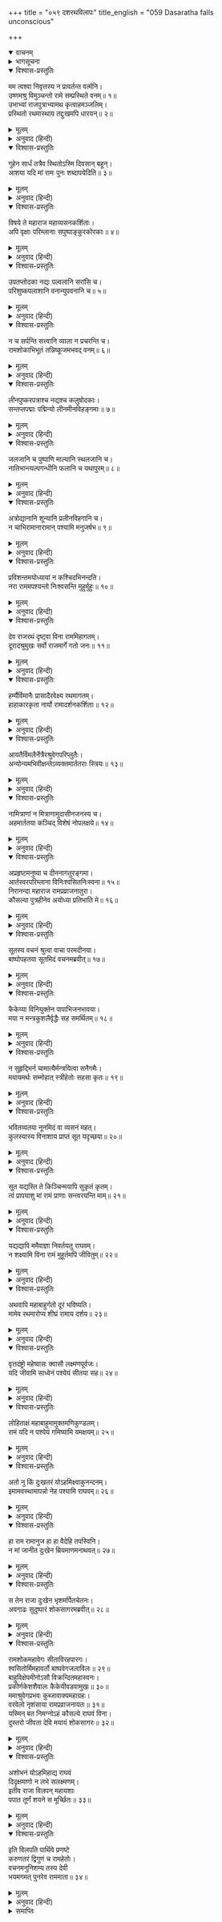 +++
title = "०५९ दशरथविलापः"
title_english = "059 Dasaratha falls unconscious"

+++
<details open><summary>वाचनम्</summary>
<div caption="श्रीराम-हरिसीताराममूर्ति-घनपाठिभ्यां वचनम्" class="audioEmbed" src="https://archive.org/download/Ramayana-recitation-Sriram-harisItArAmamUrti-Ghanapaati-v2/Kanda_2/Kanda_2_AYK-059-Dasharatha_Vilapaha.mp3"></div>
</details>

<details><summary>भागसूचना</summary>

59. सुमन्त्रद्वारा श्रीरामके शोकसे जड-चेतन एवं अयोध्यापुरीकी दुरवस्थाका वर्णन तथा राजा दशरथका विलाप
</details>

<details open><summary>विश्वास-प्रस्तुतिः</summary>

मम त्वश्वा निवृत्तस्य न प्रावर्तन्त वर्त्मनि।  
उष्णमश्रु विमुञ्चन्तो रामे सम्प्रस्थिते वनम्॥ १॥  
उभाभ्यां राजपुत्राभ्यामथ कृत्वाहमञ्जलिम्।  
प्रस्थितो रथमास्थाय तद्दुःखमपि धारयन्॥ २॥
</details>

<details><summary>मूलम्</summary>

मम त्वश्वा निवृत्तस्य न प्रावर्तन्त वर्त्मनि।  
उष्णमश्रु विमुञ्चन्तो रामे सम्प्रस्थिते वनम्॥ १॥  
उभाभ्यां राजपुत्राभ्यामथ कृत्वाहमञ्जलिम्।  
प्रस्थितो रथमास्थाय तद्दुःखमपि धारयन्॥ २॥
</details>

<details><summary>अनुवाद (हिन्दी)</summary>

सुमन्त्रने कहा—‘जब श्रीरामचन्द्रजी वनकी ओर प्रस्थित हुए, तब मैंने उन दोनों राजकुमारोंको हाथ जोड़कर प्रणाम किया और उनके वियोगके दुःखको हृदयमें धारण करके रथपर आरूढ़ हो उधरसे लौटा। लौटते समय मेरे घोड़े नेत्रोंसे गरम-गरम आँसू बहाने लगे। रास्ता चलनेमें उनका मन नहीं लगता था॥ १-२॥
</details>

<details open><summary>विश्वास-प्रस्तुतिः</summary>

गुहेन सार्धं तत्रैव स्थितोऽस्मि दिवसान् बहून्।  
आशया यदि मां रामः पुनः शब्दापयेदिति॥ ३॥
</details>

<details><summary>मूलम्</summary>

गुहेन सार्धं तत्रैव स्थितोऽस्मि दिवसान् बहून्।  
आशया यदि मां रामः पुनः शब्दापयेदिति॥ ३॥
</details>

<details><summary>अनुवाद (हिन्दी)</summary>

‘मैं गुहके साथ कई दिनोंतक वहाँ इस आशासे ठहरा रहा कि सम्भव है, श्रीराम फिर मुझे बुला लें॥ ३॥
</details>

<details open><summary>विश्वास-प्रस्तुतिः</summary>

विषये ते महाराज महाव्यसनकर्शिताः।  
अपि वृक्षाः परिम्लानाः सपुष्पाङ्कुरकोरकाः॥ ४॥
</details>

<details><summary>मूलम्</summary>

विषये ते महाराज महाव्यसनकर्शिताः।  
अपि वृक्षाः परिम्लानाः सपुष्पाङ्कुरकोरकाः॥ ४॥
</details>

<details><summary>अनुवाद (हिन्दी)</summary>

‘महाराज! आपके राज्यमें वृक्ष भी इस महान् संकटसे कृशकाय हो गये हैं, फूल, अंकुर और कलियोंसहित मुरझा गये हैं॥ ४॥
</details>

<details open><summary>विश्वास-प्रस्तुतिः</summary>

उपतप्तोदका नद्यः पल्वलानि सरांसि च।  
परिशुष्कपलाशानि वनान्युपवनानि च॥ ५॥
</details>

<details><summary>मूलम्</summary>

उपतप्तोदका नद्यः पल्वलानि सरांसि च।  
परिशुष्कपलाशानि वनान्युपवनानि च॥ ५॥
</details>

<details><summary>अनुवाद (हिन्दी)</summary>

‘नदियों, छोटे जलाशयों तथा बड़े सरोवरोंके जल गरम हो गये हैं। वनों और उपवनोंके पत्ते सूख गये हैं॥
</details>

<details open><summary>विश्वास-प्रस्तुतिः</summary>

न च सर्पन्ति सत्त्वानि व्याला न प्रचरन्ति च।  
रामशोकाभिभूतं तन्निष्कूजमभवद् वनम्॥ ६॥
</details>

<details><summary>मूलम्</summary>

न च सर्पन्ति सत्त्वानि व्याला न प्रचरन्ति च।  
रामशोकाभिभूतं तन्निष्कूजमभवद् वनम्॥ ६॥
</details>

<details><summary>अनुवाद (हिन्दी)</summary>

‘वनके जीव-जन्तु आहारके लिये भी कहीं नहीं जाते हैं। अजगर आदि सर्प भी जहाँ-के-तहाँ पड़े हैं, आगे नहीं बढ़ते हैं। श्रीरामके शोकसे पीड़ित हुआ वह सारा वन नीरव-सा हो गया है॥ ६॥
</details>

<details open><summary>विश्वास-प्रस्तुतिः</summary>

लीनपुष्करपत्राश्च नद्यश्च कलुषोदकाः।  
सन्तप्तपद्माः पद्मिन्यो लीनमीनविहङ्गमाः॥ ७॥
</details>

<details><summary>मूलम्</summary>

लीनपुष्करपत्राश्च नद्यश्च कलुषोदकाः।  
सन्तप्तपद्माः पद्मिन्यो लीनमीनविहङ्गमाः॥ ७॥
</details>

<details><summary>अनुवाद (हिन्दी)</summary>

‘नदियोंके जल मलिन हो गये हैं। उनमें फैले हुए कमलोंके पत्ते गल गये हैं। सरोवरोंके कमल भी सूख गये हैं। उनमें रहनेवाले मत्स्य और पक्षी भी नष्टप्राय हो गये हैं॥ ७॥
</details>

<details open><summary>विश्वास-प्रस्तुतिः</summary>

जलजानि च पुष्पाणि माल्यानि स्थलजानि च।  
नातिभान्त्यल्पगन्धीनि फलानि च यथापुरम्॥ ८॥
</details>

<details><summary>मूलम्</summary>

जलजानि च पुष्पाणि माल्यानि स्थलजानि च।  
नातिभान्त्यल्पगन्धीनि फलानि च यथापुरम्॥ ८॥
</details>

<details><summary>अनुवाद (हिन्दी)</summary>

‘जलमें उत्पन्न होनेवाले पुष्प तथा स्थलसे पैदा होनेवाले फूल भी बहुत थोड़ी सुगन्धसे युक्त होनेके कारण अधिक शोभा नहीं पाते हैं तथा फल भी पूर्ववत् नहीं दृष्टिगोचर होते हैं॥ ८॥
</details>

<details open><summary>विश्वास-प्रस्तुतिः</summary>

अत्रोद्यानानि शून्यानि प्रलीनविहगानि च।  
न चाभिरामानारामान् पश्यामि मनुजर्षभ॥ ९॥
</details>

<details><summary>मूलम्</summary>

अत्रोद्यानानि शून्यानि प्रलीनविहगानि च।  
न चाभिरामानारामान् पश्यामि मनुजर्षभ॥ ९॥
</details>

<details><summary>अनुवाद (हिन्दी)</summary>

‘नरश्रेष्ठ! अयोध्याके उद्यान भी सूने हो गये हैं, उनमें रहनेवाले पक्षी भी कहीं छिप गये हैं। यहाँके बगीचे भी मुझे पहलेकी भाँति मनोहर नहीं दिखायी देते हैं॥ ९॥
</details>

<details open><summary>विश्वास-प्रस्तुतिः</summary>

प्रविशन्तमयोध्यायां न कश्चिदभिनन्दति।  
नरा राममपश्यन्तो निःश्वसन्ति मुहुर्मुहुः॥ १०॥
</details>

<details><summary>मूलम्</summary>

प्रविशन्तमयोध्यायां न कश्चिदभिनन्दति।  
नरा राममपश्यन्तो निःश्वसन्ति मुहुर्मुहुः॥ १०॥
</details>

<details><summary>अनुवाद (हिन्दी)</summary>

‘अयोध्यामें प्रवेश करते समय मुझसे किसीने प्रसन्न होकर बात नहीं की। श्रीरामको न देखकर लोग बारंबार लंबी साँसें खींचने लगे॥ १०॥
</details>

<details open><summary>विश्वास-प्रस्तुतिः</summary>

देव राजरथं दृष्ट्वा विना राममिहागतम्।  
दूरादश्रुमुखः सर्वो राजमार्गे गतो जनः॥ ११॥
</details>

<details><summary>मूलम्</summary>

देव राजरथं दृष्ट्वा विना राममिहागतम्।  
दूरादश्रुमुखः सर्वो राजमार्गे गतो जनः॥ ११॥
</details>

<details><summary>अनुवाद (हिन्दी)</summary>

‘देव! सड़कपर आये हुए सब लोग राजाका रथ श्रीरामके बिना ही यहाँ लौट आया है, यह देखकर दूरसे ही आँसू बहाने लगे थे॥ ११॥
</details>

<details open><summary>विश्वास-प्रस्तुतिः</summary>

हर्म्यैर्विमानैः प्रासादैरवेक्ष्य रथमागतम्।  
हाहाकारकृता नार्यो रामादर्शनकर्शिताः॥ १२॥
</details>

<details><summary>मूलम्</summary>

हर्म्यैर्विमानैः प्रासादैरवेक्ष्य रथमागतम्।  
हाहाकारकृता नार्यो रामादर्शनकर्शिताः॥ १२॥
</details>

<details><summary>अनुवाद (हिन्दी)</summary>

‘अट्टालिकाओं, विमानों और प्रासादोंपर बैठी हुई स्त्रियाँ वहाँसे रथको सूना ही लौटा देखकर श्रीरामको न देखनेके कारण व्यथित हो उठीं और हाहाकार करने लगीं॥ १२॥
</details>

<details open><summary>विश्वास-प्रस्तुतिः</summary>

आयतैर्विमलैर्नेत्रैरश्रुवेगपरिप्लुतैः।  
अन्योन्यमभिवीक्षन्तेऽव्यक्तमार्ततराः स्त्रियः॥ १३॥
</details>

<details><summary>मूलम्</summary>

आयतैर्विमलैर्नेत्रैरश्रुवेगपरिप्लुतैः।  
अन्योन्यमभिवीक्षन्तेऽव्यक्तमार्ततराः स्त्रियः॥ १३॥
</details>

<details><summary>अनुवाद (हिन्दी)</summary>

‘उनके कज्जल आदिसे रहित बड़े-बड़े नेत्र आँसुओंके वेगमें डूबे हुए थे। वे स्त्रियाँ अत्यन्त आर्त होकर अव्यक्त भावसे एक-दूसरीकी ओर देख रही थीं॥
</details>

<details open><summary>विश्वास-प्रस्तुतिः</summary>

नामित्राणां न मित्राणामुदासीनजनस्य च।  
अहमार्ततया कञ्चिद् विशेषं नोपलक्षये॥ १४॥
</details>

<details><summary>मूलम्</summary>

नामित्राणां न मित्राणामुदासीनजनस्य च।  
अहमार्ततया कञ्चिद् विशेषं नोपलक्षये॥ १४॥
</details>

<details><summary>अनुवाद (हिन्दी)</summary>

‘शत्रुओं, मित्रों तथा उदासीन (मध्यस्थ) मनुष्योंको भी मैंने समानरूपसे दुःखी देखा है। किसीके शोकमें मुझे कुछ अन्तर नहीं दिखायी दिया है॥ १४॥
</details>

<details open><summary>विश्वास-प्रस्तुतिः</summary>

अप्रहृष्टमनुष्या च दीननागतुरङ्गमा।  
आर्तस्वरपरिम्लाना विनिःश्वसितनिःस्वना॥ १५॥  
निरानन्दा महाराज रामप्रव्राजनातुरा।  
कौसल्या पुत्रहीनेव अयोध्या प्रतिभाति मे॥ १६॥
</details>

<details><summary>मूलम्</summary>

अप्रहृष्टमनुष्या च दीननागतुरङ्गमा।  
आर्तस्वरपरिम्लाना विनिःश्वसितनिःस्वना॥ १५॥  
निरानन्दा महाराज रामप्रव्राजनातुरा।  
कौसल्या पुत्रहीनेव अयोध्या प्रतिभाति मे॥ १६॥
</details>

<details><summary>अनुवाद (हिन्दी)</summary>

‘महाराज! अयोध्याके मनुष्योंका हर्ष छिन गया है। वहाँके घोड़े और हाथी भी बहुत दुःखी हैं। सारी पुरी आर्तनादसे मलिन दिखायी देती है। लोगोंकी लंबी-लंबी साँसें ही इस नगरीका उच्छ्वास बन गयी हैं। यह अयोध्यापुरी श्रीरामके वनवाससे व्याकुल हुई पुत्रवियोगिनी कौसल्याकी भाँति मुझे आनन्दशून्य प्रतीत हो रही है’॥ १५-१६॥
</details>

<details open><summary>विश्वास-प्रस्तुतिः</summary>

सूतस्य वचनं श्रुत्वा वाचा परमदीनया।  
बाष्पोपहतया सूतमिदं वचनमब्रवीत्॥ १७॥
</details>

<details><summary>मूलम्</summary>

सूतस्य वचनं श्रुत्वा वाचा परमदीनया।  
बाष्पोपहतया सूतमिदं वचनमब्रवीत्॥ १७॥
</details>

<details><summary>अनुवाद (हिन्दी)</summary>

सुमन्त्रके वचन सुनकर राजाने उनसे अश्रु-गद्‍गद परम दीन वाणीमें कहा—॥ १७॥
</details>

<details open><summary>विश्वास-प्रस्तुतिः</summary>

कैकेय्या विनियुक्तेन पापाभिजनभावया।  
मया न मन्त्रकुशलैर्वृद्धैः सह समर्थितम्॥ १८॥
</details>

<details><summary>मूलम्</summary>

कैकेय्या विनियुक्तेन पापाभिजनभावया।  
मया न मन्त्रकुशलैर्वृद्धैः सह समर्थितम्॥ १८॥
</details>

<details><summary>अनुवाद (हिन्दी)</summary>

‘सूत! जो पापी कुल और पापपूर्ण देशमें उत्पन्न हुई है तथा जिसके विचार भी पापसे भरे हैं, उस कैकेयीके कहनेमें आकर मैंने सलाह देनेमें कुशल वृद्ध पुरुषोंके साथ बैठकर इस विषयमें कोई परामर्श भी नहीं किया॥ १८॥
</details>

<details open><summary>विश्वास-प्रस्तुतिः</summary>

न सुहृद्भिर्न चामात्यैर्मन्त्रयित्वा सनैगमैः।  
मयायमर्थः सम्मोहात् स्त्रीहेतोः सहसा कृतः॥ १९॥
</details>

<details><summary>मूलम्</summary>

न सुहृद्भिर्न चामात्यैर्मन्त्रयित्वा सनैगमैः।  
मयायमर्थः सम्मोहात् स्त्रीहेतोः सहसा कृतः॥ १९॥
</details>

<details><summary>अनुवाद (हिन्दी)</summary>

‘सुहृदों, मन्त्रियों और वेदवेत्ताओंसे सलाह लिये बिना ही मैंने मोहवश केवल एक स्त्रीकी इच्छा पूर्ण करनेके लिये सहसा यह अनर्थमय कार्य कर डाला है॥
</details>

<details open><summary>विश्वास-प्रस्तुतिः</summary>

भवितव्यतया नूनमिदं वा व्यसनं महत्।  
कुलस्यास्य विनाशाय प्राप्तं सूत यदृच्छया॥ २०॥
</details>

<details><summary>मूलम्</summary>

भवितव्यतया नूनमिदं वा व्यसनं महत्।  
कुलस्यास्य विनाशाय प्राप्तं सूत यदृच्छया॥ २०॥
</details>

<details><summary>अनुवाद (हिन्दी)</summary>

‘सुमन्त्र! होनहारवश यह भारी विपत्ति निश्चय ही इस कुलका विनाश करनेके लिये अकस्मात् आ पहुँची है॥ २०॥
</details>

<details open><summary>विश्वास-प्रस्तुतिः</summary>

सूत यद्यस्ति ते किञ्चिन्मयापि सुकृतं कृतम्।  
त्वं प्रापयाशु मां रामं प्राणाः सन्त्वरयन्ति माम्॥ २१॥
</details>

<details><summary>मूलम्</summary>

सूत यद्यस्ति ते किञ्चिन्मयापि सुकृतं कृतम्।  
त्वं प्रापयाशु मां रामं प्राणाः सन्त्वरयन्ति माम्॥ २१॥
</details>

<details><summary>अनुवाद (हिन्दी)</summary>

‘सारथे! यदि मैंने तुम्हारा कभी कुछ थोड़ा-सा भी उपकार किया हो तो तुम मुझे शीघ्र ही श्रीरामके पास पहुँचा दो। मेरे प्राण मुझे श्रीरामके दर्शनके लिये शीघ्रता करनेकी प्रेरणा दे रहे हैं॥ २१॥
</details>

<details open><summary>विश्वास-प्रस्तुतिः</summary>

यद्यद्यापि ममैवाज्ञा निवर्तयतु राघवम्।  
न शक्ष्यामि विना रामं मुहूर्तमपि जीवितुम्॥ २२॥
</details>

<details><summary>मूलम्</summary>

यद्यद्यापि ममैवाज्ञा निवर्तयतु राघवम्।  
न शक्ष्यामि विना रामं मुहूर्तमपि जीवितुम्॥ २२॥
</details>

<details><summary>अनुवाद (हिन्दी)</summary>

‘यदि आज भी इस राज्यमें मेरी ही आज्ञा चलती हो तो तुम मेरे ही आदेशसे जाकर श्रीरामको वनसे लौटा ले आओ; क्योंकि अब मैं उनके बिना दो घड़ी भी जीवित नहीं रह सकूँगा॥ २२॥
</details>

<details open><summary>विश्वास-प्रस्तुतिः</summary>

अथवापि महाबाहुर्गतो दूरं भविष्यति।  
मामेव रथमारोप्य शीघ्रं रामाय दर्शय॥ २३॥
</details>

<details><summary>मूलम्</summary>

अथवापि महाबाहुर्गतो दूरं भविष्यति।  
मामेव रथमारोप्य शीघ्रं रामाय दर्शय॥ २३॥
</details>

<details><summary>अनुवाद (हिन्दी)</summary>

‘अथवा महाबाहु श्रीराम तो अब दूर चले गये होंगे, इसलिये मुझे ही रथपर बिठाकर ले चलो और शीघ्र ही रामका दर्शन कराओ॥ २३॥
</details>

<details open><summary>विश्वास-प्रस्तुतिः</summary>

वृत्तदंष्ट्रो महेष्वासः क्वासौ लक्ष्मणपूर्वजः।  
यदि जीवामि साध्वेनं पश्येयं सीतया सह॥ २४॥
</details>

<details><summary>मूलम्</summary>

वृत्तदंष्ट्रो महेष्वासः क्वासौ लक्ष्मणपूर्वजः।  
यदि जीवामि साध्वेनं पश्येयं सीतया सह॥ २४॥
</details>

<details><summary>अनुवाद (हिन्दी)</summary>

‘कुन्दकलीके समान श्वेत दाँतोंवाले, लक्ष्मणके बड़े भाई महाधनुर्धर श्रीराम कहाँ हैं? यदि सीताके साथ भली-भाँति उनका दर्शन कर लूँ, तभी मैं जीवित रह सकता हूँ॥ २४॥
</details>

<details open><summary>विश्वास-प्रस्तुतिः</summary>

लोहिताक्षं महाबाहुमामुक्तमणिकुण्डलम्।  
रामं यदि न पश्येयं गमिष्यामि यमक्षयम्॥ २५॥
</details>

<details><summary>मूलम्</summary>

लोहिताक्षं महाबाहुमामुक्तमणिकुण्डलम्।  
रामं यदि न पश्येयं गमिष्यामि यमक्षयम्॥ २५॥
</details>

<details><summary>अनुवाद (हिन्दी)</summary>

‘जिनके लाल नेत्र और बड़ी-बड़ी भुजाएँ हैं तथा जो मणियोंके कुण्डल धारण करते हैं, उन श्रीरामको यदि मैं नहीं देखूँगा तो अवश्य यमलोकको चला जाऊँगा॥ २५॥
</details>

<details open><summary>विश्वास-प्रस्तुतिः</summary>

अतो नु किं दुःखतरं योऽहमिक्ष्वाकुनन्दनम्।  
इमामवस्थामापन्नो नेह पश्यामि राघवम्॥ २६॥
</details>

<details><summary>मूलम्</summary>

अतो नु किं दुःखतरं योऽहमिक्ष्वाकुनन्दनम्।  
इमामवस्थामापन्नो नेह पश्यामि राघवम्॥ २६॥
</details>

<details><summary>अनुवाद (हिन्दी)</summary>

‘इससे बढ़कर दुःखकी बात और क्या होगी कि मैं इस मरणासन्न अवस्थामें पहुँचकर भी इक्ष्वाकुकुलनन्दन राघवेन्द्र श्रीरामको यहाँ नहीं देख रहा हूँ॥ २६॥
</details>

<details open><summary>विश्वास-प्रस्तुतिः</summary>

हा राम रामानुज हा हा वैदेहि तपस्विनि।  
न मां जानीत दुःखेन म्रियमाणमनाथवत्॥ २७॥
</details>

<details><summary>मूलम्</summary>

हा राम रामानुज हा हा वैदेहि तपस्विनि।  
न मां जानीत दुःखेन म्रियमाणमनाथवत्॥ २७॥
</details>

<details><summary>अनुवाद (हिन्दी)</summary>

‘हा राम! हा लक्ष्मण! हा विदेहराजकुमारी तपस्विनी सीते! तुम्हें पता नहीं होगा कि मैं किस प्रकार दुःखसे अनाथकी भाँति मर रहा हूँ’॥ २७॥
</details>

<details open><summary>विश्वास-प्रस्तुतिः</summary>

स तेन राजा दुःखेन भृशमर्पितचेतनः।  
अवगाढः सुदुष्पारं शोकसागरमब्रवीत्॥ २८॥
</details>

<details><summary>मूलम्</summary>

स तेन राजा दुःखेन भृशमर्पितचेतनः।  
अवगाढः सुदुष्पारं शोकसागरमब्रवीत्॥ २८॥
</details>

<details><summary>अनुवाद (हिन्दी)</summary>

राजा उस दुःखसे अत्यन्त अचेत हो रहे थे, अतः वे उस परम दुर्लङ्घ्य शोकसमुद्रमें निमग्न होकर बोले—॥
</details>

<details open><summary>विश्वास-प्रस्तुतिः</summary>

रामशोकमहावेगः सीताविरहपारगः।  
श्वसितोर्मिमहावर्तो बाष्पवेगजलाविलः॥ २९॥  
बाहुविक्षेपमीनोऽसौ विक्रन्दितमहास्वनः।  
प्रकीर्णकेशशैवालः कैकेयीवडवामुखः॥ ३०॥  
ममाश्रुवेगप्रभवः कुब्जावाक्यमहाग्रहः।  
वरवेलो नृशंसाया रामप्रव्राजनायतः॥ ३१॥  
यस्मिन् बत निमग्नोऽहं कौसल्ये राघवं विना।  
दुस्तरो जीवता देवि मयायं शोकसागरः॥ ३२॥
</details>

<details><summary>मूलम्</summary>

रामशोकमहावेगः सीताविरहपारगः।  
श्वसितोर्मिमहावर्तो बाष्पवेगजलाविलः॥ २९॥  
बाहुविक्षेपमीनोऽसौ विक्रन्दितमहास्वनः।  
प्रकीर्णकेशशैवालः कैकेयीवडवामुखः॥ ३०॥  
ममाश्रुवेगप्रभवः कुब्जावाक्यमहाग्रहः।  
वरवेलो नृशंसाया रामप्रव्राजनायतः॥ ३१॥  
यस्मिन् बत निमग्नोऽहं कौसल्ये राघवं विना।  
दुस्तरो जीवता देवि मयायं शोकसागरः॥ ३२॥
</details>

<details><summary>अनुवाद (हिन्दी)</summary>

‘देवि कौसल्ये! मैं श्रीरामके बिना जिस शोक-समुद्रमें डूबा हुआ हूँ, उसे जीते-जी पार करना मेरे लिये अत्यन्त कठिन है। श्रीरामका शोक ही उस समुद्रका महान् वेग है। सीताका बिछोह ही उसका दूसरा छोर है। लंबी-लंबी साँसें उसकी लहरें और बड़ी-बड़ी भँवरें हैं। आँसुओंका वेगपूर्वक उमड़ा हुआ प्रवाह ही उसका मलिन जल है। मेरा हाथ पटकना ही उसमें उछलती हुई मछलियोंका विलास है। करुण-क्रन्दन ही उसकी महान् गर्जना है। ये बिखरे हुए केश ही उसमें उपलब्ध होनेवाले सेवार हैं। कैकेयी बड़वानल है। वह शोक-समुद्र मेरी वेगपूर्वक होनेवाली अश्रुवर्षाकी उत्पत्तिका मूल कारण है। मन्थराके कुटिलतापूर्ण वचन ही उस समुद्रके बड़े-बड़े ग्राह हैं। क्रूर कैकेयीके माँगे हुए दो वर ही उसके दो तट हैं तथा श्रीरामका वनवास ही उस शोक-सागरका महान् विस्तार है॥ २९—३२॥
</details>

<details open><summary>विश्वास-प्रस्तुतिः</summary>

अशोभनं योऽहमिहाद्य राघवं  
दिदृक्षमाणो न लभे सलक्ष्मणम्।  
इतीव राजा विलपन् महायशाः  
पपात तूर्णं शयने स मूर्च्छितः॥ ३३॥
</details>

<details><summary>मूलम्</summary>

अशोभनं योऽहमिहाद्य राघवं  
दिदृक्षमाणो न लभे सलक्ष्मणम्।  
इतीव राजा विलपन् महायशाः  
पपात तूर्णं शयने स मूर्च्छितः॥ ३३॥
</details>

<details><summary>अनुवाद (हिन्दी)</summary>

‘मैं लक्ष्मणसहित श्रीरामको देखना चाहता हूँ, परंतु इस समय उन्हें यहाँ देख नहीं पाता हूँ—यह मेरे बहुत बड़े पापका फल है।’ इस तरह विलाप करते हुए महायशस्वी राजा दशरथ तुरंत ही मूर्च्छित होकर शय्यापर गिर पड़े॥ ३३॥
</details>

<details open><summary>विश्वास-प्रस्तुतिः</summary>

इति विलपति पार्थिवे प्रणष्टे  
करुणतरं द्विगुणं च रामहेतोः।  
वचनमनुनिशम्य तस्य देवी  
भयमगमत् पुनरेव राममाता॥ ३४॥
</details>

<details><summary>मूलम्</summary>

इति विलपति पार्थिवे प्रणष्टे  
करुणतरं द्विगुणं च रामहेतोः।  
वचनमनुनिशम्य तस्य देवी  
भयमगमत् पुनरेव राममाता॥ ३४॥
</details>

<details><summary>अनुवाद (हिन्दी)</summary>

श्रीरामचन्द्रजीके लिये इस प्रकार विलाप करते हुए राजा दशरथके मूर्च्छित हो जानेपर उनके उस अत्यन्त करुणाजनक वचनको सुनकर राममाता देवी कौसल्याको पुनः दुगुना भय हो गया॥ ३४॥
</details>

<details><summary>समाप्तिः</summary>

इत्यार्षे श्रीमद्रामायणे वाल्मीकीये आदिकाव्येऽयोध्याकाण्डे एकोनषष्टितमः सर्गः॥ ५९॥  
इस प्रकार श्रीवाल्मीकिनिर्मित आर्षरामायण आदिकाव्यके अयोध्याकाण्डमें उनसठवाँ सर्ग पूरा हुआ॥ ५९॥
</details>

